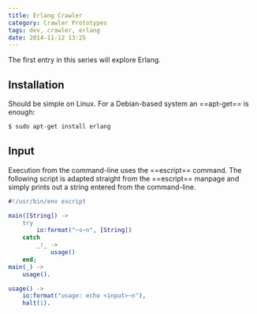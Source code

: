```yaml
---
title: Erlang Crawler
category: Crawler Prototypes
tags: dev, crawler, erlang
date: 2014-11-12 13:25
---
```


The first entry in this series will explore Erlang.

## Installation

Should be simple on Linux. For a Debian-based system an ==apt-get== is enough:
    
~~~sh
$ sudo apt-get install erlang
~~~

## Input

Execution from the command-line uses the ==escript== command. The following
script is adapted straight from the ==escript== manpage and simply prints out
a string entered from the command-line.

~~~erlang
#!/usr/bin/env escript

main([String]) ->
    try
        io:format("~s~n", [String])
    catch
        _:_ ->
            usage()
    end;
main(_) ->
    usage().

usage() ->
    io:format("usage: echo <input>~n"),
    halt(1).
~~~
